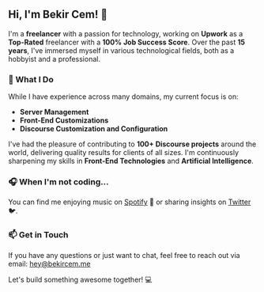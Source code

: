 ## Hi, I'm Bekir Cem! 👋

I'm a **freelancer** with a passion for technology, working on **Upwork** as a **Top-Rated** freelancer with a **100% Job Success Score**. Over the past **15 years**, I've immersed myself in various technological fields, both as a hobbyist and a professional.

### 🚀 What I Do
While I have experience across many domains, my current focus is on:
- **Server Management**
- **Front-End Customizations**
- **Discourse Customization and Configuration**

I've had the pleasure of contributing to **100+ Discourse projects** around the world, delivering quality results for clients of all sizes. I'm continuously sharpening my skills in **Front-End Technologies** and **Artificial Intelligence**.

### 🎧 When I'm not coding...
You can find me enjoying music on [Spotify](https://open.spotify.com/user/bekircem) 🎵 or sharing insights on [Twitter](https://twitter.com/bekircem) 🐦.

### 📫 Get in Touch
If you have any questions or just want to chat, feel free to reach out via email: [hey@bekircem.me](mailto:hey@bekircem.me)

Let's build something awesome together! 💻
